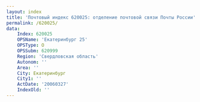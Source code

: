 ```yaml
---
layout: index
title: 'Почтовый индекс 620025: отделение почтовой связи Почты России'
permalink: /620025/
data:
    Index: 620025
    OPSName: 'Екатеринбург 25'
    OPSType: О
    OPSSubm: 620999
    Region: 'Свердловская область'
    Autonom: ''
    Area: ''
    City: Екатеринбург
    City1: ''
    ActDate: '20060327'
    IndexOld: ''
---
```

